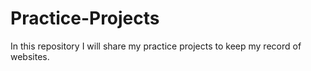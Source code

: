 # Practice-Projects
In this repository I will share my practice projects to keep my record of websites.
